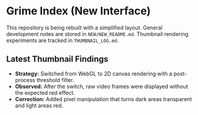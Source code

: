 # Grime Index (New Interface)

This repository is being rebuilt with a simplified layout.
General development notes are stored in `NEW/NEW_README.md`.
Thumbnail rendering experiments are tracked in `THUMBNAIL_LOG.md`.

## Latest Thumbnail Findings

- **Strategy:** Switched from WebGL to 2D canvas rendering with a post-process threshold filter.
- **Observed:** After the switch, raw video frames were displayed without the expected red effect.
- **Correction:** Added pixel manipulation that turns dark areas transparent and light areas red.
